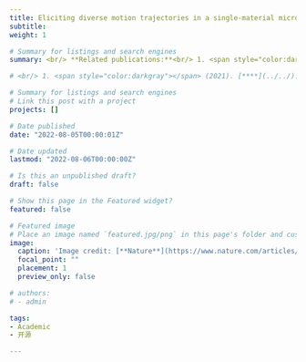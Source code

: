 ```yaml
---
title: Eliciting diverse motion trajectories in a single-material micropost
subtitle:
weight: 1

# Summary for listings and search engines
summary: <br/> **Related publications:**<br/> 1. <span style="color:darkgray">Shucong Li, Michael M Lerch, James T Waters, Bolei Deng, Reese S Martens, Yuxing Yao, Do Yoon Kim, Katia Bertoldi, Alison Grinthal, Anna C Balazs, Joanna Aizenberg</span> (2022). [**Self-regulated non-reciprocal motions in single-material microstructures**](../../publication/li-2022-self/). *Nature*.<br/> 2. <span style="color:darkgray">James T Waters, Shucong Li, Yuxing Yao, Michael M Lerch, Michael Aizenberg, Joanna Aizenberg, Anna C Balazs</span> (2020). [**Twist again - Dynamically and reversibly controllable chirality in liquid crystalline elastomer microposts**](../../publication/waters-2020-twist/). *Advanced Materials*.<br/> 3. <span style="color:darkgray">Yuxing Yao, James T Waters, Anna V Shneidman, Jiaxi Cui, Xiaoguang Wang, Nikolaj K Mandsberg, Shucong Li, Anna C Balazs, Joanna Aizenberg</span> (2018). [**Multiresponsive polymeric microstructures with encoded predetermined and self-regulated deformability**](../../publication/li-2021-controlling/). *Proceedings of the National Academy of Sciences*.<br/> 4. <span style="color:darkgray">Emily C Davidson, Arda Kotikian, Shucong Li, Joanna Aizenberg, Jennifer A Lewis</span> (2020). [**3D printable and reconfigurable liquid crystal elastomers with light‐induced shape memory via dynamic bond exchange**](../../publication/davidson-2020-3d/). *Advanced Materials*.

# <br/> 1. <span style="color:darkgray"></span> (2021). [****](../../). **.

# Summary for listings and search engines
# Link this post with a project
projects: []

# Date published
date: "2022-08-05T00:00:01Z"

# Date updated
lastmod: "2022-08-06T00:00:00Z"

# Is this an unpublished draft?
draft: false

# Show this page in the Featured widget?
featured: false

# Featured image
# Place an image named `featured.jpg/png` in this page's folder and customize its options here.
image:
  caption: 'Image credit: [**Nature**](https://www.nature.com/articles/d41586-022-01080-9)'
  focal_point: ""
  placement: 1
  preview_only: false

# authors:
# - admin

tags:
- Academic
- 开源

---
```

